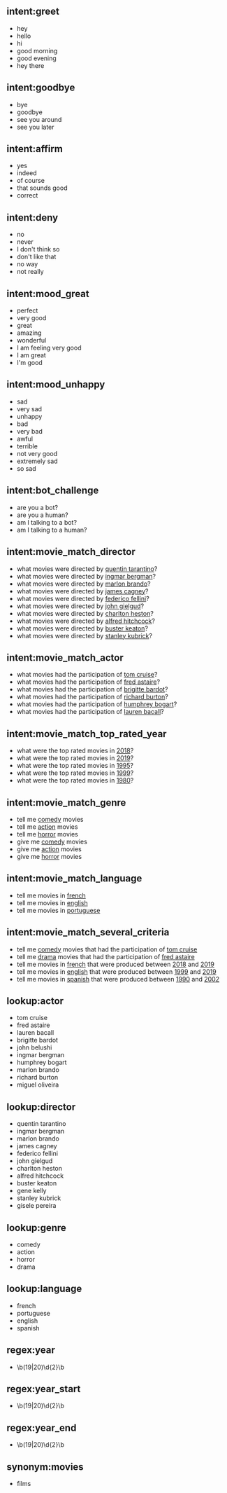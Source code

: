 ## intent:greet
- hey
- hello
- hi
- good morning
- good evening
- hey there

## intent:goodbye
- bye
- goodbye
- see you around
- see you later

## intent:affirm
- yes
- indeed
- of course
- that sounds good
- correct

## intent:deny
- no
- never
- I don't think so
- don't like that
- no way
- not really

## intent:mood_great
- perfect
- very good
- great
- amazing
- wonderful
- I am feeling very good
- I am great
- I'm good

## intent:mood_unhappy
- sad
- very sad
- unhappy
- bad
- very bad
- awful
- terrible
- not very good
- extremely sad
- so sad

## intent:bot_challenge
- are you a bot?
- are you a human?
- am I talking to a bot?
- am I talking to a human?

## intent:movie_match_director
- what movies were directed by [quentin tarantino](director)?
- what movies were directed by [ingmar bergman](director)?
- what movies were directed by [marlon brando](director)?
- what movies were directed by [james cagney](director)?
- what movies were directed by [federico fellini](director)?
- what movies were directed by [john gielgud](director)?
- what movies were directed by [charlton heston](director)?
- what movies were directed by [alfred hitchcock](director)?
- what movies were directed by [buster keaton](director)?
- what movies were directed by [stanley kubrick](director)?

## intent:movie_match_actor
- what movies had the participation of [tom cruise](actor)?
- what movies had the participation of [fred astaire](actor)?
- what movies had the participation of [brigitte bardot](actor)?
- what movies had the participation of [richard burton](actor)?
- what movies had the participation of [humphrey bogart](actor)?
- what movies had the participation of [lauren bacall](actor)?

## intent:movie_match_top_rated_year
- what were the top rated movies in [2018](year)?
- what were the top rated movies in [2019](year)?
- what were the top rated movies in [1995](year)?
- what were the top rated movies in [1999](year)?
- what were the top rated movies in [1980](year)?

## intent:movie_match_genre
- tell me [comedy](genre) movies
- tell me [action](genre) movies
- tell me [horror](genre) movies
- give me [comedy](genre) movies
- give me [action](genre) movies
- give me [horror](genre) movies

## intent:movie_match_language
- tell me movies in [french](language)
- tell me movies in [english](language)
- tell me movies in [portuguese](language)

## intent:movie_match_several_criteria
- tell me [comedy](genre) movies that had the participation of [tom cruise](actor)
- tell me [drama](genre) movies that had the participation of [fred astaire](actor)
- tell me movies in [french](language) that were produced between [2018](year_start) and [2019](year_end)
- tell me movies in [english](language) that were produced between [1999](year_start) and [2019](year_end)
- tell me movies in [spanish](language) that were produced between [1990](year_start) and [2002](year_end)


## lookup:actor
- tom cruise
- fred astaire
- lauren bacall
- brigitte bardot
- john belushi
- ingmar bergman
- humphrey bogart
- marlon brando
- richard burton
- miguel oliveira

## lookup:director
- quentin tarantino
- ingmar bergman
- marlon brando
- james cagney
- federico fellini
- john gielgud
- charlton heston
- alfred hitchcock
- buster keaton
- gene kelly
- stanley kubrick
- gisele pereira

## lookup:genre
- comedy
- action
- horror
- drama

## lookup:language
- french
- portuguese
- english
- spanish


## regex:year
- \b(19|20)\d{2}\b

## regex:year_start
- \b(19|20)\d{2}\b

## regex:year_end
- \b(19|20)\d{2}\b

## synonym:movies
- films
